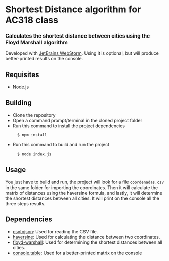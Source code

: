 # Shortest Distance algorithm for AC318 class
### Calculates the shortest distance between cities using the Floyd Marshall algorithm

Developed with [JetBrains WebStorm](https://www.jetbrains.com/webstorm/). Using it is optional, but will produce better-printed results on the console. 

## Requisites
- [Node.js](https://nodejs.org/en/download/)

## Building
- Clone the repository
- Open a command prompt/terminal in the cloned project folder
- Run this command to install the project dependencies
  ``` cmd
    $ npm install
  ```
- Run this command to build and run the project
  ``` cmd
    $ node index.js
  ```

## Usage
You just have to build and run, the project will look for a file ```coordenadas.csv``` in the same folder for importing the coordinates. Then it will calculate the matrix of distances using the haversine formula, and lastly, it will determine the shortest distances between all cities. It will print on the console all the three steps results.

## Dependencies
- [csvtojson](https://www.npmjs.com/package/csvtojson): Used for reading the CSV file.
- [haversine](https://www.npmjs.com/package/haversine): Used for calculating the distance between two coordinates.
- [floyd-warshall](https://www.npmjs.com/package/floyd-warshall): Used for determining the shortest distances between all cities.
- [console.table](https://www.npmjs.com/package/console.table): Used for a better-printed matrix on the console

